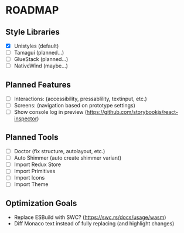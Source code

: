 # ROADMAP

## Style Libraries
- [x] Unistyles (default)
- [ ] Tamagui (planned...)
- [ ] GlueStack (planned...)
- [ ] NativeWind (maybe...)

## Planned Features
- [ ] Interactions: (accessibility, pressablility, textinput, etc.)
- [ ] Screens: (navigation based on prototype settings)
- [ ] Show console log in preview (https://github.com/storybookjs/react-inspector)

## Planned Tools
- [ ] Doctor (fix structure, autolayout, etc.)
- [ ] Auto Shimmer (auto create shimmer variant)
- [ ] Import Redux Store
- [ ] Import Primitives
- [ ] Import Icons
- [ ] Import Theme

## Optimization Goals
- Replace ESBuild with SWC? (https://swc.rs/docs/usage/wasm)
- Diff Monaco text instead of fully replacing (and highlight changes)
